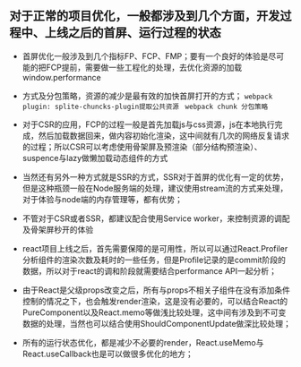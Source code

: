 ## 对于正常的项目优化，一般都涉及到几个方面，开发过程中、上线之后的首屏、运行过程的状态
- 首屏优化一般涉及到几个指标FP、FCP、FMP；要有一个良好的体验是尽可能的把FCP提前，需要做一些工程化的处理，去优化资源的加载   window.performance

- 方式及分包策略，资源的减少是最有效的加快首屏打开的方式；
`webpack plugin: splite-chuncks-plugin提取公共资源 ` `webpack chunk 分包策略`

- 对于CSR的应用，FCP的过程一般是首先加载js与css资源，js在本地执行完成，然后加载数据回来，做内容初始化渲染，这中间就有几次的网络反复请求的过程；所以CSR可以考虑使用骨架屏及预渲染（部分结构预渲染）、suspence与lazy做懒加载动态组件的方式

- 当然还有另外一种方式就是SSR的方式，SSR对于首屏的优化有一定的优势，但是这种瓶颈一般在Node服务端的处理，建议使用stream流的方式来处理，对于体验与node端的内存管理等，都有优势；

- 不管对于CSR或者SSR，都建议配合使用Service worker，来控制资源的调配及骨架屏秒开的体验

- react项目上线之后，首先需要保障的是可用性，所以可以通过React.Profiler分析组件的渲染次数及耗时的一些任务，但是Profile记录的是commit阶段的数据，所以对于react的调和阶段就需要结合performance API一起分析；

- 由于React是父级props改变之后，所有与props不相关子组件在没有添加条件控制的情况之下，也会触发render渲染，这是没有必要的，可以结合React的PureComponent以及React.memo等做浅比较处理，这中间有涉及到不可变数据的处理，当然也可以结合使用ShouldComponentUpdate做深比较处理；

- 所有的运行状态优化，都是减少不必要的render，React.useMemo与React.useCallback也是可以做很多优化的地方；